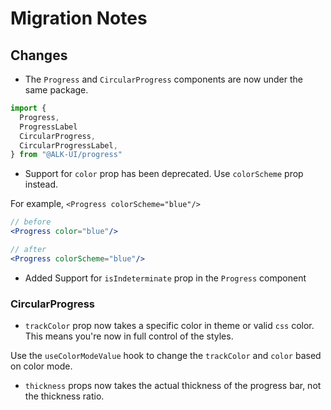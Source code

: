 # Migration Notes

## Changes

- The `Progress` and `CircularProgress` components are now under the same
  package.

```jsx
import {
  Progress,
  ProgressLabel
  CircularProgress,
  CircularProgressLabel,
} from "@ALK-UI/progress"
```

- Support for `color` prop has been deprecated. Use `colorScheme` prop instead.

For example, `<Progress colorScheme="blue"/>`

```jsx
// before
<Progress color="blue"/>

// after
<Progress colorScheme="blue"/>
```

- Added Support for `isIndeterminate` prop in the `Progress` component

### CircularProgress

- `trackColor` prop now takes a specific color in theme or valid `css` color.
  This means you're now in full control of the styles.

Use the `useColorModeValue` hook to change the `trackColor` and `color` based on
color mode.

- `thickness` props now takes the actual thickness of the progress bar, not the
  thickness ratio.
